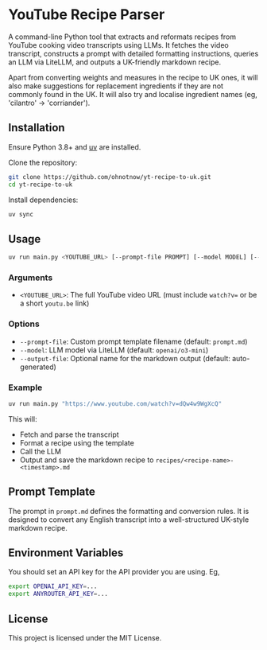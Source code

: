 # YouTube Recipe Parser

A command-line Python tool that extracts and reformats recipes from YouTube cooking video transcripts using LLMs. It fetches the video transcript, constructs a prompt with detailed formatting instructions, queries an LLM via LiteLLM, and outputs a UK-friendly markdown recipe.

Apart from converting weights and measures in the recipe to UK ones, it will also make suggestions for replacement ingredients if they are not commonly found in the UK.  It will also try and localise ingredient names (eg, 'cilantro' -> 'corriander').

## Installation

Ensure Python 3.8+ and [uv](https://docs.astral.sh/uv/) are installed.

Clone the repository:

```bash
git clone https://github.com/ohnotnow/yt-recipe-to-uk.git
cd yt-recipe-to-uk
```

Install dependencies:

```bash
uv sync
```

## Usage

```bash
uv run main.py <YOUTUBE_URL> [--prompt-file PROMPT] [--model MODEL] [--output-file FILE]
```

### Arguments

- `<YOUTUBE_URL>`: The full YouTube video URL (must include `watch?v=` or be a short `youtu.be` link)

### Options

- `--prompt-file`: Custom prompt template filename (default: `prompt.md`)
- `--model`: LLM model via LiteLLM (default: `openai/o3-mini`)
- `--output-file`: Optional name for the markdown output (default: auto-generated)

### Example

```bash
uv run main.py "https://www.youtube.com/watch?v=dQw4w9WgXcQ"
```

This will:
- Fetch and parse the transcript
- Format a recipe using the template
- Call the LLM
- Output and save the markdown recipe to `recipes/<recipe-name>-<timestamp>.md`

## Prompt Template
The prompt in `prompt.md` defines the formatting and conversion rules. It is designed to convert any English transcript into a well-structured UK-style markdown recipe.

## Environment Variables
You should set an API key for the API provider you are using.  Eg,
```bash
export OPENAI_API_KEY=...
export ANYROUTER_API_KEY=...
```

## License

This project is licensed under the MIT License.
